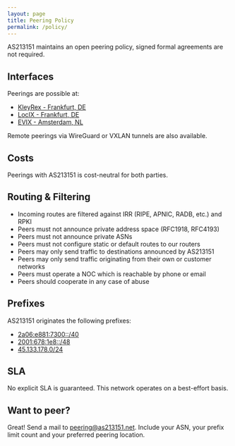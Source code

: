 ```yaml
---
layout: page
title: Peering Policy
permalink: /policy/
---
```


AS213151 maintains an open peering policy, signed formal agreements are not required.

## Interfaces

Peerings are possible at:
- [KleyRex - Frankfurt, DE](https://www.peeringdb.com/ix/123)
- [LocIX - Frankfurt, DE](https://www.peeringdb.com/ix/2084)
- [EVIX - Amsterdam, NL](https://www.peeringdb.com/ix/2274)

Remote peerings via WireGuard or VXLAN tunnels are also available.

## Costs

Peerings with AS213151 is cost-neutral for both parties.

## Routing & Filtering
- Incoming routes are filtered against IRR (RIPE, APNIC, RADB, etc.) and RPKI
- Peers must not announce private address space (RFC1918, RFC4193)
- Peers must not announce private ASNs
- Peers must not configure static or default routes to our routers
- Peers may only send traffic to destinations announced by AS213151
- Peers may only send traffic originating from their own or customer networks
- Peers must operate a NOC which is reachable by phone or email
- Peers should cooperate in any case of abuse

## Prefixes
AS213151 originates the following prefixes:
- [2a06:e881:7300::/40](https://stat.ripe.net/2a06:e881:7300::/40)
- [2001:678:1e8::/48](https://stat.ripe.net/2001:678:1e8::/48)
- [45.133.178.0/24](https://stat.ripe.net/45.133.178.0/24)

## SLA
No explicit SLA is guaranteed. This network operates on a best-effort basis.

## Want to peer?
Great! Send a mail to [peering@as213151.net](mailto:peering@as213151.net).
Include your ASN, your prefix limit count and your preferred peering location.

